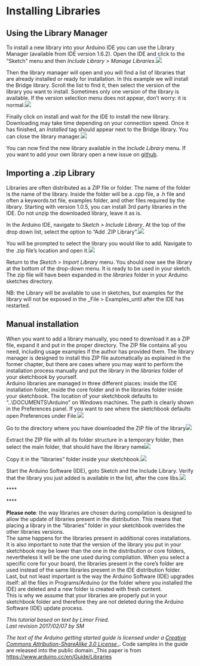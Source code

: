 # Installing Libraries

## **Using the Library Manager**

To install a new library into your Arduino IDE you can use the Library Manager \(available from IDE version 1.6.2\). Open the IDE and click to the “Sketch” menu and then _Include Library &gt; Manage Libraries_.![](https://www.arduino.cc/en/uploads/Guide/LibraryManager_1.png)

Then the library manager will open and you will find a list of libraries that are already installed or ready for installation. In this example we will install the Bridge library. Scroll the list to find it, then select the version of the library you want to install. Sometimes only one version of the library is available. If the version selection menu does not appear, don’t worry: it is normal.![](https://www.arduino.cc/en/uploads/Guide/LibraryManager_2.png)

Finally click on install and wait for the IDE to install the new library. Downloading may take time depending on your connection speed. Once it has finished, an _Installed_ tag should appear next to the Bridge library. You can close the library manager.![](https://www.arduino.cc/en/uploads/Guide/LibraryManager_3.png)

You can now find the new library available in the _Include Library_ menu. If you want to add your own library open a new issue on [github](https://github.com/arduino/Arduino/issues).

## **Importing a .zip Library**

Libraries are often distributed as a ZIP file or folder. The name of the folder is the name of the library. Inside the folder will be a .cpp file, a .h file and often a keywords.txt file, examples folder, and other files required by the library. Starting with version 1.0.5, you can install 3rd party libraries in the IDE. Do not unzip the downloaded library, leave it as is.

In the Arduino IDE, navigate to _Sketch &gt; Include Library_. At the top of the drop down list, select the option to “Add .ZIP Library”.![](https://www.arduino.cc/en/uploads/Guide/ImportLibraryFromZIPFile.png)

You will be prompted to select the library you would like to add. Navigate to the .zip file’s location and open it.![](https://www.arduino.cc/en/uploads/Guide/SelectLibraryZip.png)

Return to the _Sketch &gt; Import Library_ menu. You should now see the library at the bottom of the drop-down menu. It is ready to be used in your sketch. The zip file will have been expanded in the _libraries_ folder in your Arduino sketches directory.

NB: the Library will be available to use in sketches, but examples for the library will not be exposed in the _File &gt; Examples_until after the IDE has restarted.

## **Manual installation**

When you want to add a library manually, you need to download it as a ZIP file, expand it and put in the proper directory. The ZIP file contains all you need, including usage examples if the author has provided them. The library manager is designed to install this ZIP file automatically as explained in the former chapter, but there are cases where you may want to perform the installation process manually and put the library in the _libraries_ folder of your sketchbook by yourself.  
Arduino libraries are managed in three different places: inside the IDE installation folder, inside the core folder and in the libraries folder inside your sketchbook. The location of your sketchbook defaults to “..\\DOCUMENTS\Arduino” on Windows machines. The path is clearly shown in the Preferences panel. If you want to see where the sketchbook defaults open Preferences under File.![](https://www.arduino.cc/en/uploads/Guide/Sketchbook_Prefs.jpg)

Go to the directory where you have downloaded the ZIP file of the library![](https://www.arduino.cc/en/uploads/Guide/Lib_ZIP_1.jpg)

Extract the ZIP file with all its folder structure in a temporary folder, then select the main folder, that should have the library name![](https://www.arduino.cc/en/uploads/Guide/Lib_ZIP_2.jpg)

Copy it in the “libraries” folder inside your sketchbook.![](https://www.arduino.cc/en/uploads/Guide/Lib_ZIP_3.jpg)

Start the Arduino Software \(IDE\), goto Sketch and the Include Library. Verify that the library you just added is available in the list, after the core libs.![](https://www.arduino.cc/en/uploads/Guide/Lib_ZIP_4.jpg)

\*\*\*\*

\*\*\*\*

**Please note**: the way libraries are chosen during compilation is designed to allow the update of libraries present in the distribution. This means that placing a library in the “libraries” folder in your sketchbook overrides the other libraries versions.  
The same happens for the libraries present in additional cores installations. It is also important to note that the version of the library you put in your sketchbook may be lower than the one in the distribution or core folders, nevertheless it will be the one used during compilation. When you select a specific core for your board, the libraries present in the core’s folder are used instead of the same libraries present in the IDE distribution folder.  
Last, but not least important is the way the Arduino Software \(IDE\) upgrades itself: all the files in Programs/Arduino \(or the folder where you installed the IDE\) are deleted and a new folder is created with fresh content.  
This is why we assume that your libraries are properly put in your sketchbook folder and therefore they are not deleted during the Arduino Software \(IDE\) update process.

_This tutorial based on text by Limor Fried._  
_Last revision 2017/02/07 by SM_

_The text of the Arduino getting started guide is licensed under a_ [_Creative Commons Attribution-ShareAlike 3.0 License_](http://creativecommons.org/licenses/by-sa/3.0/)_. Code samples in the guide are released into the public domain._This paper is from https://www.arduino.cc/en/Guide/Libraries

